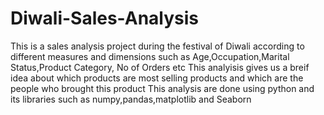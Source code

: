 # Diwali-Sales-Analysis
This is a sales analysis project during the festival of Diwali according to different measures and dimensions such as Age,Occupation,Marital Status,Product Category, No of Orders etc 
This analyisis gives us a breif idea about which products are most selling products and which are the people who brought this product
This analysis are done using python and its libraries such as numpy,pandas,matplotlib and Seaborn
